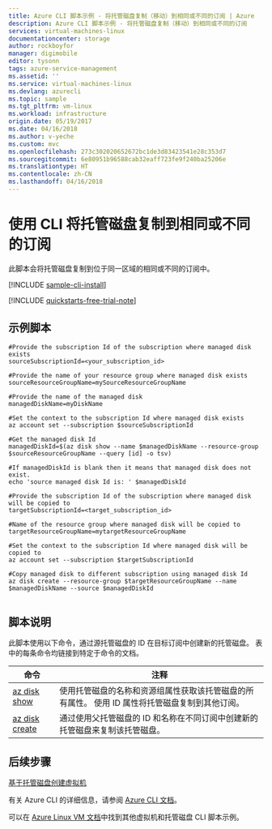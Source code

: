 ```yaml
---
title: Azure CLI 脚本示例 - 将托管磁盘复制（移动）到相同或不同的订阅 | Azure
description: Azure CLI 脚本示例 - 将托管磁盘复制（移动）到相同或不同的订阅
services: virtual-machines-linux
documentationcenter: storage
author: rockboyfor
manager: digimobile
editor: tysonn
tags: azure-service-management
ms.assetid: ''
ms.service: virtual-machines-linux
ms.devlang: azurecli
ms.topic: sample
ms.tgt_pltfrm: vm-linux
ms.workload: infrastructure
origin.date: 05/19/2017
ms.date: 04/16/2018
ms.author: v-yeche
ms.custom: mvc
ms.openlocfilehash: 273c302020652672bc1de3d83423541e28c353d7
ms.sourcegitcommit: 6e80951b96588cab32eaff723fe9f240ba25206e
ms.translationtype: HT
ms.contentlocale: zh-CN
ms.lasthandoff: 04/16/2018
---
```

# <a name="copy-managed-disks-to-same-or-different-subscription-with-cli"></a>使用 CLI 将托管磁盘复制到相同或不同的订阅

此脚本会将托管磁盘复制到位于同一区域的相同或不同的订阅中。 

[!INCLUDE [sample-cli-install](../../../includes/sample-cli-install.md)]

[!INCLUDE [quickstarts-free-trial-note](../../../includes/quickstarts-free-trial-note.md)]

## <a name="sample-script"></a>示例脚本

```azurecli
#Provide the subscription Id of the subscription where managed disk exists
sourceSubscriptionId=<your_subscription_id>

#Provide the name of your resource group where managed disk exists
sourceResourceGroupName=mySourceResourceGroupName

#Provide the name of the managed disk
managedDiskName=myDiskName

#Set the context to the subscription Id where managed disk exists
az account set --subscription $sourceSubscriptionId

#Get the managed disk Id 
managedDiskId=$(az disk show --name $managedDiskName --resource-group $sourceResourceGroupName --query [id] -o tsv)

#If managedDiskId is blank then it means that managed disk does not exist.
echo 'source managed disk Id is: ' $managedDiskId

#Provide the subscription Id of the subscription where managed disk will be copied to
targetSubscriptionId=<target_subscription_id>

#Name of the resource group where managed disk will be copied to
targetResourceGroupName=mytargetResourceGroupName

#Set the context to the subscription Id where managed disk will be copied to
az account set --subscription $targetSubscriptionId

#Copy managed disk to different subscription using managed disk Id
az disk create --resource-group $targetResourceGroupName --name $managedDiskName --source $managedDiskId


```

## <a name="script-explanation"></a>脚本说明

此脚本使用以下命令，通过源托管磁盘的 ID 在目标订阅中创建新的托管磁盘。 表中的每条命令均链接到特定于命令的文档。

| 命令 | 注释 |
|---|---|
| [az disk show](https://docs.azure.cn/zh-cn/cli/disk?view=azure-cli-latest#az_disk_show) | 使用托管磁盘的名称和资源组属性获取该托管磁盘的所有属性。 使用 ID 属性将托管磁盘复制到其他订阅。  |
| [az disk create](https://docs.azure.cn/zh-cn/cli/disk?view=azure-cli-latest#az_disk_create) | 通过使用父托管磁盘的 ID 和名称在不同订阅中创建新的托管磁盘来复制该托管磁盘。  |

## <a name="next-steps"></a>后续步骤

[基于托管磁盘创建虚拟机](./virtual-machines-linux-cli-sample-create-vm-from-managed-os-disks.md?toc=%2fpowershell%2fmodule%2ftoc.json)

有关 Azure CLI 的详细信息，请参阅 [Azure CLI 文档](https://docs.azure.cn/zh-cn/cli/overview?view=azure-cli-latest)。

可以在 [Azure Linux VM 文档](../../app-service/app-service-cli-samples.md?toc=%2fvirtual-machines%2flinux%2ftoc.json)中找到其他虚拟机和托管磁盘 CLI 脚本示例。

<!--Update_Description: update meta properties -->